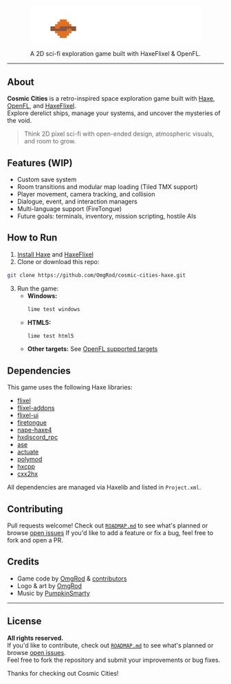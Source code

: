 
<p align="center">
  <img src="assets/sprites/CC_titleLogo_001.png" alt="Cosmic Cities (Haxe Edition)" width="400"/>
</p>

<p align="center">A 2D sci-fi exploration game built with HaxeFlixel & OpenFL.</p>

---

## About

**Cosmic Cities** is a retro-inspired space exploration game built with [Haxe](https://haxe.org/), [OpenFL](https://openfl.org/), and [HaxeFlixel](https://haxeflixel.com/).  
Explore derelict ships, manage your systems, and uncover the mysteries of the void.

> Think 2D pixel sci-fi with open-ended design, atmospheric visuals, and room to grow.

## Features (WIP)

- Custom save system
- Room transitions and modular map loading (Tiled TMX support)
- Player movement, camera tracking, and collision
- Dialogue, event, and interaction managers
- Multi-language support (FireTongue)
- Future goals: terminals, inventory, mission scripting, hostile AIs

## How to Run

1. [Install Haxe](https://haxe.org/download/) and [HaxeFlixel](https://haxeflixel.com/documentation/install/)
2. Clone or download this repo:

```bash
git clone https://github.com/OmgRod/cosmic-cities-haxe.git
```

3. Run the game:
   - **Windows:**
     ```cmd
     lime test windows
     ```
   - **HTML5:**
     ```cmd
     lime test html5
     ```
   - **Other targets:**
     See [OpenFL supported targets](https://openfl.org/learn/docs/targets/)

## Dependencies

This game uses the following Haxe libraries:

- [flixel](https://github.com/HaxeFlixel/flixel)
- [flixel-addons](https://github.com/HaxeFlixel/flixel-addons)
- [flixel-ui](https://github.com/HaxeFlixel/flixel-ui)
- [firetongue](https://github.com/larsiusprime/firetongue)
- [nape-haxe4](https://github.com/deltaluca/nape)
- [hxdiscord_rpc](https://github.com/discord/discord-rpc)
- [ase](https://github.com/miriti/ase)
- [actuate](https://github.com/jgranick/actuate)
- [polymod](https://github.com/larsiusprime/polymod)
- [hxcpp](https://github.com/HaxeFoundation/hxcpp)
- [cxx2hx](https://github.com/SomeRanDev/cxx2hx)

All dependencies are managed via Haxelib and listed in `Project.xml`.

## Contributing

Pull requests welcome!
Check out [`ROADMAP.md`](ROADMAP.md) to see what's planned or browse [open issues](https://github.com/OmgRod/cosmic-cities-haxe/issues)
If you'd like to add a feature or fix a bug, feel free to fork and open a PR.

## Credits

- Game code by [OmgRod](https://github.com/OmgRod) & [contributors](https://github.com/OmgRod/cosmic-cities-haxe/graphs/contributors)
- Logo & art by [OmgRod](https://github.com/OmgRod)
- Music by [PumpkinSmarty](https://www.bandlab.com/pumpkinsmarty)

---

## License

**All rights reserved.**  
If you'd like to contribute, check out [`ROADMAP.md`](ROADMAP.md) to see what's planned or browse [open issues](https://github.com/OmgRod/cosmic-cities-haxe/issues).  
Feel free to fork the repository and submit your improvements or bug fixes.

Thanks for checking out Cosmic Cities!

